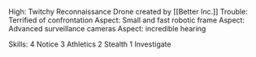 High: Twitchy Reconnaissance Drone created by [[Better Inc.]]
Trouble: Terrified of confrontation
Aspect: Small and fast robotic frame
Aspect: Advanced surveillance cameras
Aspect: incredible hearing

Skills:
4 Notice
3 Athletics
2 Stealth
1 Investigate